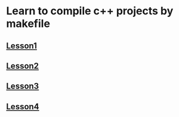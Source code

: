 # Learn to compile c++ projects by makefile
## [Lesson1](Lesson1/README.md)
## [Lesson2](Lesson2/README.md)
## [Lesson3](Lesson3/README.md)
## [Lesson4](Lesson4/README.md)